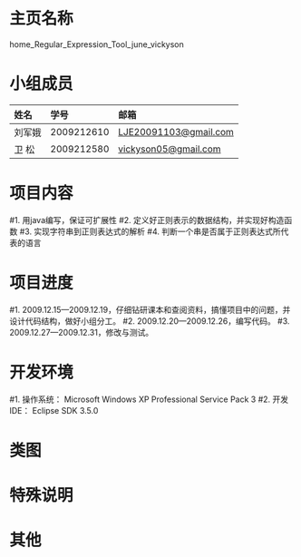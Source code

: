 # 主页名称 #

home\_Regular\_Expression\_Tool\_june\_vickyson


# 小组成员 #

|姓名|学号|邮箱|
|:-|:-|:-|
|刘军娥|2009212610|LJE20091103@gmail.com|
|卫  松|2009212580| vickyson05@gmail.com|

# 项目内容 #

#1.	用java编写，保证可扩展性
#2.	定义好正则表示的数据结构，并实现好构造函数
#3.	实现字符串到正则表达式的解析
#4.	判断一个串是否属于正则表达式所代表的语言

# 项目进度 #

#1.	2009.12.15—2009.12.19，仔细钻研课本和查阅资料，搞懂项目中的问题，并设计代码结构，做好小组分工。
#2.	2009.12.20—2009.12.26，编写代码。
#3.	2009.12.27—2009.12.31，修改与测试。

# 开发环境 #

#1.	操作系统： Microsoft Windows XP Professional Service Pack 3
#2.	开发IDE： Eclipse SDK 3.5.0

# 类图 #

# 特殊说明 #

# 其他 #